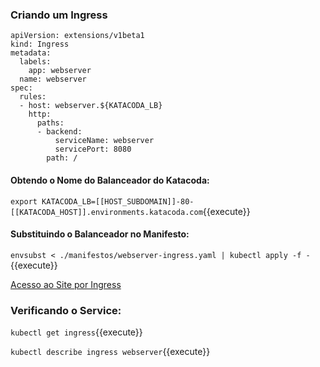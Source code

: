 
### Criando um Ingress

```
apiVersion: extensions/v1beta1
kind: Ingress
metadata:
  labels:
    app: webserver
  name: webserver
spec:
  rules:
  - host: webserver.${KATACODA_LB}
    http:
      paths:
      - backend:
          serviceName: webserver
          servicePort: 8080
        path: /
```

#### Obtendo o Nome do Balanceador do Katacoda:
`export KATACODA_LB=[[HOST_SUBDOMAIN]]-80-[[KATACODA_HOST]].environments.katacoda.com`{{execute}}

#### Substituindo o Balanceador no Manifesto:
`envsubst < ./manifestos/webserver-ingress.yaml | kubectl apply -f -`{{execute}}

[Acesso ao Site por Ingress](https://webserver.[[HOST_SUBDOMAIN]]-80-[[KATACODA_HOST]].environments.katacoda.com/)

### Verificando o Service:

`kubectl get ingress`{{execute}}

`kubectl describe ingress webserver`{{execute}}
